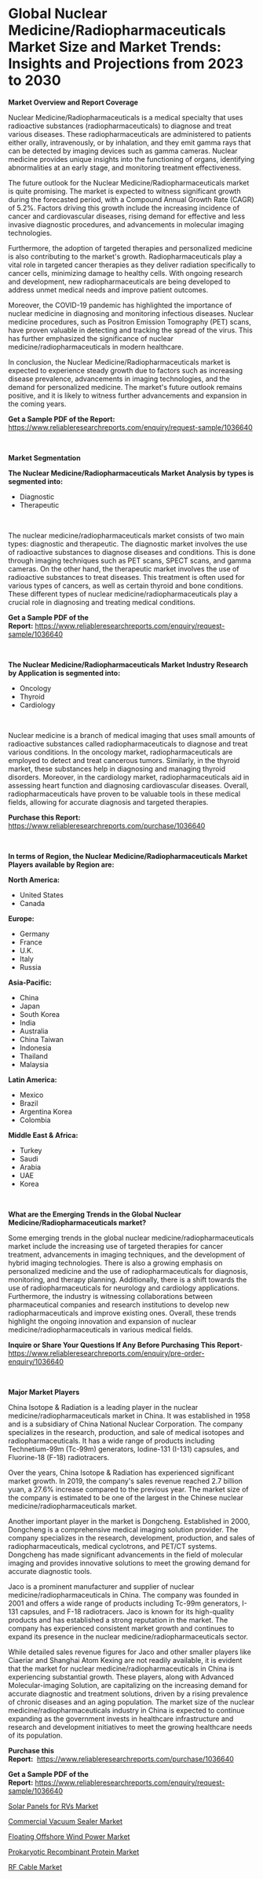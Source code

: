 <p><h1>Global Nuclear Medicine/Radiopharmaceuticals Market Size and Market Trends: Insights and Projections from 2023 to 2030</h1></p><p><strong>Market Overview and Report Coverage</strong></p>
<p><p>Nuclear Medicine/Radiopharmaceuticals is a medical specialty that uses radioactive substances (radiopharmaceuticals) to diagnose and treat various diseases. These radiopharmaceuticals are administered to patients either orally, intravenously, or by inhalation, and they emit gamma rays that can be detected by imaging devices such as gamma cameras. Nuclear medicine provides unique insights into the functioning of organs, identifying abnormalities at an early stage, and monitoring treatment effectiveness.</p><p>The future outlook for the Nuclear Medicine/Radiopharmaceuticals market is quite promising. The market is expected to witness significant growth during the forecasted period, with a Compound Annual Growth Rate (CAGR) of 5.2%. Factors driving this growth include the increasing incidence of cancer and cardiovascular diseases, rising demand for effective and less invasive diagnostic procedures, and advancements in molecular imaging technologies. </p><p>Furthermore, the adoption of targeted therapies and personalized medicine is also contributing to the market's growth. Radiopharmaceuticals play a vital role in targeted cancer therapies as they deliver radiation specifically to cancer cells, minimizing damage to healthy cells. With ongoing research and development, new radiopharmaceuticals are being developed to address unmet medical needs and improve patient outcomes.</p><p>Moreover, the COVID-19 pandemic has highlighted the importance of nuclear medicine in diagnosing and monitoring infectious diseases. Nuclear medicine procedures, such as Positron Emission Tomography (PET) scans, have proven valuable in detecting and tracking the spread of the virus. This has further emphasized the significance of nuclear medicine/radiopharmaceuticals in modern healthcare.</p><p>In conclusion, the Nuclear Medicine/Radiopharmaceuticals market is expected to experience steady growth due to factors such as increasing disease prevalence, advancements in imaging technologies, and the demand for personalized medicine. The market's future outlook remains positive, and it is likely to witness further advancements and expansion in the coming years.</p></p>
<p><strong>Get a Sample PDF of the Report:</strong> <a href="https://www.reliableresearchreports.com/enquiry/request-sample/1036640">https://www.reliableresearchreports.com/enquiry/request-sample/1036640</a></p>
<p>&nbsp;</p>
<p><strong>Market Segmentation</strong></p>
<p><strong>The Nuclear Medicine/Radiopharmaceuticals Market Analysis by types is segmented into:</strong></p>
<p><ul><li>Diagnostic</li><li>Therapeutic</li></ul></p>
<p>&nbsp;</p>
<p><p>The nuclear medicine/radiopharmaceuticals market consists of two main types: diagnostic and therapeutic. The diagnostic market involves the use of radioactive substances to diagnose diseases and conditions. This is done through imaging techniques such as PET scans, SPECT scans, and gamma cameras. On the other hand, the therapeutic market involves the use of radioactive substances to treat diseases. This treatment is often used for various types of cancers, as well as certain thyroid and bone conditions. These different types of nuclear medicine/radiopharmaceuticals play a crucial role in diagnosing and treating medical conditions.</p></p>
<p><strong>Get a Sample PDF of the Report:</strong>&nbsp;<a href="https://www.reliableresearchreports.com/enquiry/request-sample/1036640">https://www.reliableresearchreports.com/enquiry/request-sample/1036640</a></p>
<p>&nbsp;</p>
<p><strong>The Nuclear Medicine/Radiopharmaceuticals Market Industry Research by Application is segmented into:</strong></p>
<p><ul><li>Oncology</li><li>Thyroid</li><li>Cardiology</li></ul></p>
<p>&nbsp;</p>
<p><p>Nuclear medicine is a branch of medical imaging that uses small amounts of radioactive substances called radiopharmaceuticals to diagnose and treat various conditions. In the oncology market, radiopharmaceuticals are employed to detect and treat cancerous tumors. Similarly, in the thyroid market, these substances help in diagnosing and managing thyroid disorders. Moreover, in the cardiology market, radiopharmaceuticals aid in assessing heart function and diagnosing cardiovascular diseases. Overall, radiopharmaceuticals have proven to be valuable tools in these medical fields, allowing for accurate diagnosis and targeted therapies.</p></p>
<p><strong>Purchase this Report:</strong>&nbsp; <a href="https://www.reliableresearchreports.com/purchase/1036640">https://www.reliableresearchreports.com/purchase/1036640</a></p>
<p>&nbsp;</p>
<p><strong>In terms of Region, the Nuclear Medicine/Radiopharmaceuticals Market Players available by Region are:</strong></p>
<p>
    <p> <strong> North America: </strong>
        <ul>
            <li>United States</li>
            <li>Canada</li>
        </ul>
        </p> 
    <p> <strong> Europe: </strong>
        <ul>
            <li>Germany</li>
            <li>France</li>
            <li>U.K.</li>
            <li>Italy</li>
            <li>Russia</li>
        </ul>
        </p> 
    <p> <strong> Asia-Pacific: </strong>
        <ul>
            <li>China</li>
            <li>Japan</li>
            <li>South Korea</li>
            <li>India</li>
            <li>Australia</li>
            <li>China Taiwan</li>
            <li>Indonesia</li>
            <li>Thailand</li>
            <li>Malaysia</li>
        </ul>
        </p> 
    <p> <strong> Latin America: </strong>
        <ul>
            <li>Mexico</li>
            <li>Brazil</li>
            <li>Argentina Korea</li>
            <li>Colombia</li>
        </ul>
        </p> 
    <p> <strong> Middle East & Africa: </strong>
        <ul>
            <li>Turkey</li>
            <li>Saudi</li>
            <li>Arabia</li>
            <li>UAE</li>
            <li>Korea</li>
        </ul>
    </p>
    </p>
<p>&nbsp;</p>
<p><strong>What are the Emerging Trends in the Global Nuclear Medicine/Radiopharmaceuticals market?</strong></p>
<p><p>Some emerging trends in the global nuclear medicine/radiopharmaceuticals market include the increasing use of targeted therapies for cancer treatment, advancements in imaging techniques, and the development of hybrid imaging technologies. There is also a growing emphasis on personalized medicine and the use of radiopharmaceuticals for diagnosis, monitoring, and therapy planning. Additionally, there is a shift towards the use of radiopharmaceuticals for neurology and cardiology applications. Furthermore, the industry is witnessing collaborations between pharmaceutical companies and research institutions to develop new radiopharmaceuticals and improve existing ones. Overall, these trends highlight the ongoing innovation and expansion of nuclear medicine/radiopharmaceuticals in various medical fields.</p></p>
<p><strong>Inquire or Share Your Questions If Any Before Purchasing This Report</strong>- <a href="https://www.reliableresearchreports.com/enquiry/pre-order-enquiry/1036640">https://www.reliableresearchreports.com/enquiry/pre-order-enquiry/1036640</a></p>
<p>&nbsp;</p>
<p><strong>Major Market Players</strong></p>
<p><p>China Isotope & Radiation is a leading player in the nuclear medicine/radiopharmaceuticals market in China. It was established in 1958 and is a subsidiary of China National Nuclear Corporation. The company specializes in the research, production, and sale of medical isotopes and radiopharmaceuticals. It has a wide range of products including Technetium-99m (Tc-99m) generators, Iodine-131 (I-131) capsules, and Fluorine-18 (F-18) radiotracers.</p><p>Over the years, China Isotope & Radiation has experienced significant market growth. In 2019, the company's sales revenue reached 2.7 billion yuan, a 27.6% increase compared to the previous year. The market size of the company is estimated to be one of the largest in the Chinese nuclear medicine/radiopharmaceuticals market.</p><p>Another important player in the market is Dongcheng. Established in 2000, Dongcheng is a comprehensive medical imaging solution provider. The company specializes in the research, development, production, and sales of radiopharmaceuticals, medical cyclotrons, and PET/CT systems. Dongcheng has made significant advancements in the field of molecular imaging and provides innovative solutions to meet the growing demand for accurate diagnostic tools.</p><p>Jaco is a prominent manufacturer and supplier of nuclear medicine/radiopharmaceuticals in China. The company was founded in 2001 and offers a wide range of products including Tc-99m generators, I-131 capsules, and F-18 radiotracers. Jaco is known for its high-quality products and has established a strong reputation in the market. The company has experienced consistent market growth and continues to expand its presence in the nuclear medicine/radiopharmaceuticals sector.</p><p>While detailed sales revenue figures for Jaco and other smaller players like Ciaeriar and Shanghai Atom Kexing are not readily available, it is evident that the market for nuclear medicine/radiopharmaceuticals in China is experiencing substantial growth. These players, along with Advanced Molecular-imaging Solution, are capitalizing on the increasing demand for accurate diagnostic and treatment solutions, driven by a rising prevalence of chronic diseases and an aging population. The market size of the nuclear medicine/radiopharmaceuticals industry in China is expected to continue expanding as the government invests in healthcare infrastructure and research and development initiatives to meet the growing healthcare needs of its population.</p></p>
<p><strong>Purchase this Report:</strong>&nbsp;&nbsp;<a href="https://www.reliableresearchreports.com/purchase/1036640">https://www.reliableresearchreports.com/purchase/1036640</a></p>
<p></p>
<p><strong>Get a Sample PDF of the Report:</strong>&nbsp;<a href="https://www.reliableresearchreports.com/enquiry/request-sample/1036640">https://www.reliableresearchreports.com/enquiry/request-sample/1036640</a></p>
<p><p><a href="https://www.linkedin.com/pulse/solar-panels-rvs-market-size-growth-forecast-from-2023-1u5ye/">Solar Panels for RVs Market</a></p><p><a href="https://medium.com/@terrellconn/commercial-vacuum-sealer-market-size-growth-forecast-2023-2030-67a47e8b01e1">Commercial Vacuum Sealer Market</a></p><p><a href="https://www.linkedin.com/pulse/floating-offshore-wind-power-market-share-amp-new-trends-msztc/">Floating Offshore Wind Power Market</a></p><p><a href="https://www.reportprime.com/prokaryotic-recombinant-protein-r10829">Prokaryotic Recombinant Protein Market</a></p><p><a href="https://medium.com/@mikebauch2013/rf-cable-market-size-growth-forecast-2023-2030-38a1e19820df">RF Cable Market</a></p></p>
